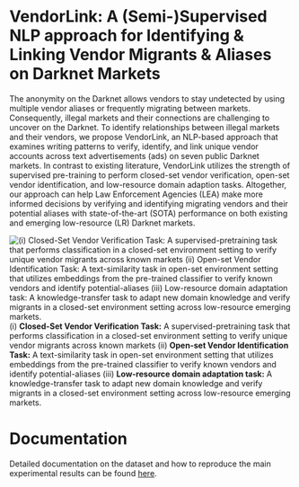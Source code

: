 # VendorLink: A (Semi-)Supervised NLP approach for Identifying & Linking Vendor Migrants & Aliases on Darknet Markets
The anonymity on the Darknet allows vendors to stay undetected by using multiple vendor aliases or frequently migrating between markets. Consequently, illegal markets and their connections are challenging to uncover on the Darknet. To identify relationships between illegal markets and their vendors, we propose VendorLink, an NLP-based approach that examines writing patterns to verify, identify, and link unique vendor accounts across text advertisements (ads) on seven public Darknet markets. In contrast to existing literature, VendorLink utilizes the strength of supervised pre-training to perform closed-set vendor verification, open-set vendor identification, and low-resource domain adaption tasks. Altogether, our approach can help Law Enforcement Agencies (LEA) make more informed decisions by verifying and identifying migrating vendors and their potential aliases with state-of-the-art (SOTA) performance on both existing and emerging low-resource (LR) Darknet markets.

![(i) Closed-Set Vendor Verification Task: A supervised-pretraining task that performs classification in a closed-set environment setting to verify unique vendor migrants across known markets (ii) Open-set Vendor Identification Task: A text-similarity task in open-set environment setting that utilizes embeddings from the pre-trained classifier to verify known vendors and identify potential-aliases (iii) Low-resource domain adaptation task: A knowledge-transfer task to adapt new domain knowledge and verify migrants in a closed-set environment setting across low-resource emerging markets.](docs/Images/vendorLink.png)
(i) __Closed-Set Vendor Verification Task:__ A supervised-pretraining task that performs classification in a closed-set environment setting to verify unique vendor migrants across known markets (ii) __Open-set Vendor Identification Task:__ A text-similarity task in open-set environment setting that utilizes embeddings from the pre-trained classifier to verify known vendors and identify potential-aliases (iii) __Low-resource domain adaptation task:__ A knowledge-transfer task to adapt new domain knowledge and verify migrants in a closed-set environment setting across low-resource emerging markets.

# Documentation
Detailed documentation on the dataset and how to reproduce the main experimental results can be found [here](https://github.com/vageeshSaxena/VendorLink/blob/main/docs/README.md).



